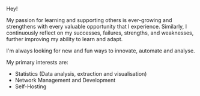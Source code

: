 Hey!

My passion for learning and supporting others is ever-growing and strengthens with every valuable opportunity that I experience. Similarly, I continuously reflect on my successes, failures, strengths, and weaknesses, further improving my ability to learn and adapt.

I'm always looking for new and fun ways to innovate, automate and analyse.

My primary interests are:
* Statistics (Data analysis, extraction and visualisation)
* Network Management and Development
* Self-Hosting

<!--START_SECTION:waka-->

<!--END_SECTION:waka-->
